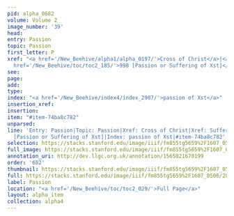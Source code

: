 ```yaml
---
pid: alpha_0682
volume: Volume 2
image_number: '39'
head: 
entry: Passion
topic: Passion
first_letter: P
xref: "<a href='/New_Beehive/alpha1/alpha_0197/'>Cross of Christ</a>|<a href='/New_Beehive/alpha4/alpha_0916/'>Suffering</a>|<a
  href='/New_Beehive/toc/toc2_185/'>998 [Passion or Suffering of Xst]</a>"
see: 
page: 
add: 
type: 
index: "<a href='/New_Beehive/index4/index_2907/'>passion of Xst</a>"
insertion_xref: 
insertion: 
item: "#item-74ba8c782"
unparsed: 
line: 'Entry: Passion|Topic: Passion|Xref: Cross of Christ|Xref: Suffering|Xref: 998
  [Passion or Suffering of Xst]|Index: passion of Xst|#item-74ba8c782'
selection: https://stacks.stanford.edu/image/iiif/fm855tg5659%2F1607_0506/284,960,3056,463/full/0/default.jpg
full_image: https://stacks.stanford.edu/image/iiif/fm855tg5659%2F1607_0506/full/full/0/default.jpg
annotation_uri: http://dev.llgc.org.uk/annotation/1565021670199
order: '682'
thumbnail: https://stacks.stanford.edu/image/iiif/fm855tg5659%2F1607_0506/284,960,600,180/250,/0/default.jpg
full: https://stacks.stanford.edu/image/iiif/fm855tg5659%2F1607_0506/284,960,3056,463/full/0/default.jpg
label: Passion
location: "<a href='/New_Beehive/toc/toc2_029/'>Full Page</a>"
layout: alpha_item
collection: alpha4
---
```

